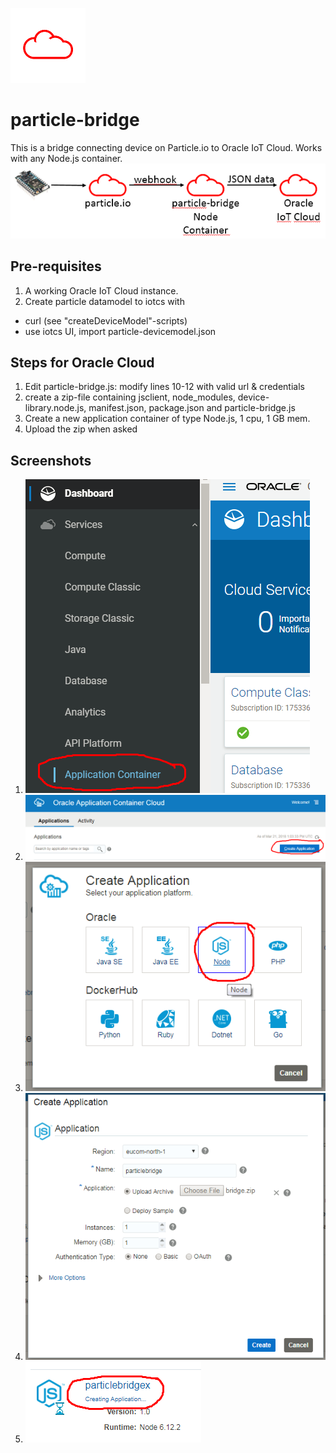 ![](images/cloud.png)
# particle-bridge
This is a bridge connecting device on Particle.io to Oracle IoT Cloud.
Works with any Node.js container.
![](images/architecture.png)

## Pre-requisites ##
1. A working Oracle IoT Cloud instance.
2. Create particle datamodel to iotcs with 
+ curl (see "createDeviceModel"-scripts)
+ use iotcs UI, import particle-devicemodel.json

## Steps for Oracle Cloud ##
1. Edit particle-bridge.js: modify lines 10-12 with valid url & credentials
2. create a zip-file containing jsclient, node_modules, device-library.node.js, manifest.json, package.json and particle-bridge.js
3. Create a new application container of type Node.js, 1 cpu, 1 GB mem.
4. Upload the zip when asked

## Screenshots ##
1. ![](images/ACCS1.png)
2. ![](images/ACCS2.png)
3. ![](images/ACCS3.png)
4. ![](images/ACCS4.png)
5. ![](images/ACCS5.png)
